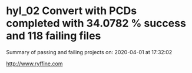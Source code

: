 # hyl_02 Convert with PCDs completed with 34.0782 % success and 118 failing files

Summary of passing and failing projects on: 2020-04-01 at 17:32:02

http://www.ryffine.com
